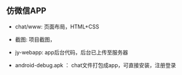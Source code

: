 ## 仿微信APP


* chat/www:  页面布局，HTML+CSS

* 截图: 项目截图，

* jy-webapp: app后台代码，后台已上传至服务器

* android-debug.apk ： chat文件打包成app，可直接安装，注册登录
